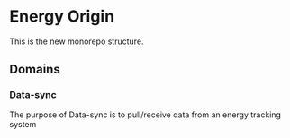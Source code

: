 # Energy Origin

This is the new monorepo structure.

## Domains

### Data-sync

The purpose of Data-sync is to pull/receive data from an energy tracking system
